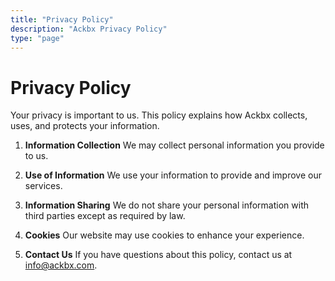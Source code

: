 ```yaml
---
title: "Privacy Policy"
description: "Ackbx Privacy Policy"
type: "page"
---
```


# Privacy Policy

Your privacy is important to us. This policy explains how Ackbx collects, uses, and protects your information.

1. **Information Collection**
   We may collect personal information you provide to us.

2. **Use of Information**
   We use your information to provide and improve our services.

3. **Information Sharing**
   We do not share your personal information with third parties except as required by law.

4. **Cookies**
   Our website may use cookies to enhance your experience.

5. **Contact Us**
   If you have questions about this policy, contact us at info@ackbx.com.
